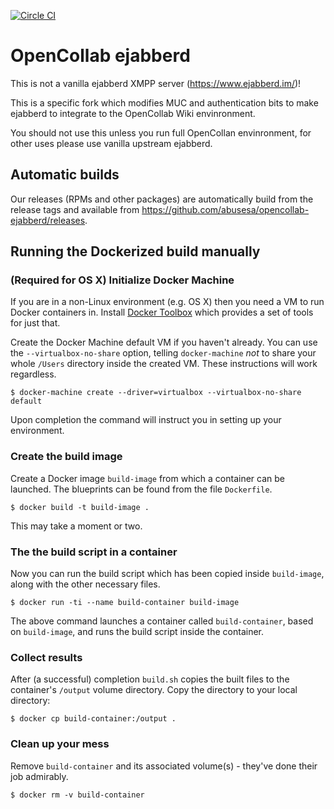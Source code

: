 [![Circle CI](https://circleci.com/gh/abusesa/opencollab-ejabberd.svg?style=shield)](https://circleci.com/gh/abusesa/opencollab-ejabberd)

# OpenCollab ejabberd

This is not a vanilla ejabberd XMPP server (https://www.ejabberd.im/)!

This is a specific fork which modifies MUC and authentication bits to make ejabberd to integrate to the OpenCollab Wiki envinronment.

You should not use this unless you run full OpenCollan envinronment, for other uses please use vanilla upstream ejabberd.

## Automatic builds

Our releases (RPMs and other packages) are automatically build from the release tags and available from https://github.com/abusesa/opencollab-ejabberd/releases.

## Running the Dockerized build manually

### (Required for OS X) Initialize Docker Machine

If you are in a non-Linux environment (e.g. OS X) then you need a VM to run Docker containers in. Install [Docker Toolbox](https://www.docker.com/docker-toolbox) which provides a set of tools for just that.

Create the Docker Machine default VM if you haven't already. You can use the ```--virtualbox-no-share``` option, telling ```docker-machine``` *not* to share your whole ```/Users``` directory inside the created VM. These instructions will work regardless.

```
$ docker-machine create --driver=virtualbox --virtualbox-no-share default
```

Upon completion the command will instruct you in setting up your environment.

### Create the build image

Create a Docker image ```build-image``` from which a container can be launched. The blueprints can be found from the file ```Dockerfile```.

```
$ docker build -t build-image .
```

This may take a moment or two.

### The the build script in a container

Now you can run the build script which has been copied inside ```build-image```, along with the other necessary files.

```
$ docker run -ti --name build-container build-image
```

The above command launches a container called ```build-container```, based on ```build-image```, and runs the build script inside the container.

### Collect results

After (a successful) completion ```build.sh``` copies the built files to the container's ```/output``` volume directory. Copy the directory to your local directory:

```
$ docker cp build-container:/output .
```

### Clean up your mess

Remove ```build-container``` and its associated volume(s) - they've done their job admirably.

```
$ docker rm -v build-container
```
